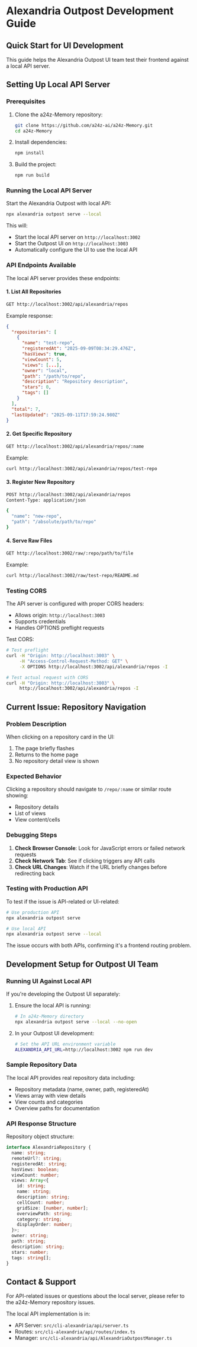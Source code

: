 # Alexandria Outpost Development Guide

## Quick Start for UI Development

This guide helps the Alexandria Outpost UI team test their frontend against a local API server.

## Setting Up Local API Server

### Prerequisites
1. Clone the a24z-Memory repository:
   ```bash
   git clone https://github.com/a24z-ai/a24z-Memory.git
   cd a24z-Memory
   ```

2. Install dependencies:
   ```bash
   npm install
   ```

3. Build the project:
   ```bash
   npm run build
   ```

### Running the Local API Server

Start the Alexandria Outpost with local API:
```bash
npx alexandria outpost serve --local
```

This will:
- Start the local API server on `http://localhost:3002`
- Start the Outpost UI on `http://localhost:3003`
- Automatically configure the UI to use the local API

### API Endpoints Available

The local API server provides these endpoints:

#### 1. List All Repositories
```bash
GET http://localhost:3002/api/alexandria/repos
```

Example response:
```json
{
  "repositories": [
    {
      "name": "test-repo",
      "registeredAt": "2025-09-09T08:34:29.476Z",
      "hasViews": true,
      "viewCount": 5,
      "views": [...],
      "owner": "local",
      "path": "/path/to/repo",
      "description": "Repository description",
      "stars": 0,
      "tags": []
    }
  ],
  "total": 7,
  "lastUpdated": "2025-09-11T17:59:24.980Z"
}
```

#### 2. Get Specific Repository
```bash
GET http://localhost:3002/api/alexandria/repos/:name
```

Example:
```bash
curl http://localhost:3002/api/alexandria/repos/test-repo
```

#### 3. Register New Repository
```bash
POST http://localhost:3002/api/alexandria/repos
Content-Type: application/json

{
  "name": "new-repo",
  "path": "/absolute/path/to/repo"
}
```

#### 4. Serve Raw Files
```bash
GET http://localhost:3002/raw/:repo/path/to/file
```

Example:
```bash
curl http://localhost:3002/raw/test-repo/README.md
```

### Testing CORS

The API server is configured with proper CORS headers:
- Allows origin: `http://localhost:3003`
- Supports credentials
- Handles OPTIONS preflight requests

Test CORS:
```bash
# Test preflight
curl -H "Origin: http://localhost:3003" \
     -H "Access-Control-Request-Method: GET" \
     -X OPTIONS http://localhost:3002/api/alexandria/repos -I

# Test actual request with CORS
curl -H "Origin: http://localhost:3003" \
     http://localhost:3002/api/alexandria/repos -I
```

## Current Issue: Repository Navigation

### Problem Description
When clicking on a repository card in the UI:
1. The page briefly flashes
2. Returns to the home page
3. No repository detail view is shown

### Expected Behavior
Clicking a repository should navigate to `/repo/:name` or similar route showing:
- Repository details
- List of views
- View content/cells

### Debugging Steps

1. **Check Browser Console**: Look for JavaScript errors or failed network requests
2. **Check Network Tab**: See if clicking triggers any API calls
3. **Check URL Changes**: Watch if the URL briefly changes before redirecting back

### Testing with Production API

To test if the issue is API-related or UI-related:
```bash
# Use production API
npx alexandria outpost serve

# Use local API
npx alexandria outpost serve --local
```

The issue occurs with both APIs, confirming it's a frontend routing problem.

## Development Setup for Outpost UI Team

### Running UI Against Local API

If you're developing the Outpost UI separately:

1. Ensure the local API is running:
   ```bash
   # In a24z-Memory directory
   npx alexandria outpost serve --local --no-open
   ```

2. In your Outpost UI development:
   ```bash
   # Set the API URL environment variable
   ALEXANDRIA_API_URL=http://localhost:3002 npm run dev
   ```

### Sample Repository Data

The local API provides real repository data including:
- Repository metadata (name, owner, path, registeredAt)
- Views array with view details
- View counts and categories
- Overview paths for documentation

### API Response Structure

Repository object structure:
```typescript
interface AlexandriaRepository {
  name: string;
  remoteUrl?: string;
  registeredAt: string;
  hasViews: boolean;
  viewCount: number;
  views: Array<{
    id: string;
    name: string;
    description: string;
    cellCount: number;
    gridSize: [number, number];
    overviewPath: string;
    category: string;
    displayOrder: number;
  }>;
  owner: string;
  path: string;
  description: string;
  stars: number;
  tags: string[];
}
```

## Contact & Support

For API-related issues or questions about the local server, please refer to the a24z-Memory repository issues.

The local API implementation is in:
- API Server: `src/cli-alexandria/api/server.ts`
- Routes: `src/cli-alexandria/api/routes/index.ts`
- Manager: `src/cli-alexandria/api/AlexandriaOutpostManager.ts`
